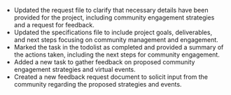 - Updated the request file to clarify that necessary details have been provided for the project, including community engagement strategies and a request for feedback.
- Updated the specifications file to include project goals, deliverables, and next steps focusing on community management and engagement.
- Marked the task in the todolist as completed and provided a summary of the actions taken, including the next steps for community engagement.
- Added a new task to gather feedback on proposed community engagement strategies and virtual events.
- Created a new feedback request document to solicit input from the community regarding the proposed strategies and events.
